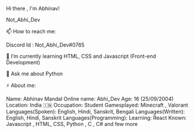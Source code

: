 Hi there , I'm Abhinav!
  



Not_Abhi_Dev




📫 How to reach me:

Discord Id : Not_Abhi_Dev#0765

🌱 I’m currently learning HTML, CSS and Javascript (Front-end Development)

💬 Ask me about Python

⚡ About me:

Name: Abhinav Mandal
Online name: Abhi_Dev
Age: 16 (25/09/2004)
Location: India 🇮🇳
Occupation: Student
Gamesplayed: Minecraft , Valorant
Languages(Spoken): English, Hindi, Sanskrit, Bengali
Languages(Written): English, Hindi, Sanskrit
Languages(Programming):
Learning: React
Known: Javascript , HTML, CSS, Python , C , C# and few more
